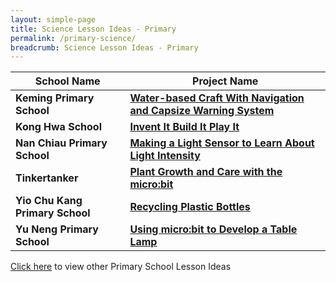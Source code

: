 ```yaml
---
layout: simple-page
title: Science Lesson Ideas - Primary
permalink: /primary-science/
breadcrumb: Science Lesson Ideas - Primary
---
```


| School Name | Project Name |
|--|--|
| **Keming Primary School** | **[Water-based Craft With Navigation and Capsize Warning System](/keming-primary-water-based-craft-with-navigation-and-capsize-warning-system/)** |
| **Kong Hwa School** | **[Invent It Build It Play It](/kong-hwa-school-invent-it-build-it-play-it/)** |
| **Nan Chiau Primary School** | **[Making a Light Sensor to Learn About Light Intensity](/nan-chiau-primary-making-a-light-sensor-to-learn-about-light-intensity/)** |
| **Tinkertanker** | **[Plant Growth and Care with the micro:bit](/tinkertanker-plant-growth-and-care-with-the-microbit/)** |
| **Yio Chu Kang Primary School** | **[Recycling Plastic Bottles](/yio-chu-kang-primary-recycling-plastic-bottles/)** |
| **Yu Neng Primary School** | **[Using micro:bit to Develop a Table Lamp](/yu-neng-primary-using-microbit-to-develop-a-table-lamp/)** |

[Click here](/in-schools/digital-maker/lesson-ideas-primary/) to view other Primary School Lesson Ideas

